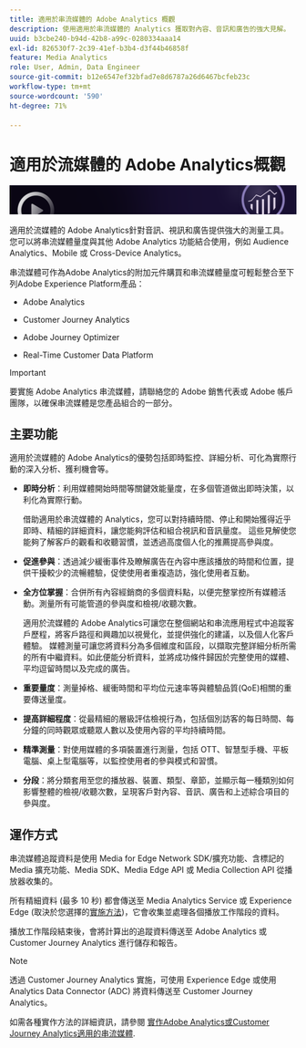 ```yaml
---
title: 適用於串流媒體的 Adobe Analytics 概觀
description: 使用適用於串流媒體的 Analytics 獲取對內容、音訊和廣告的強大見解。
uuid: b3cbe240-b94d-42b8-a99c-0280334aaa14
exl-id: 826530f7-2c39-41ef-b3b4-d3f44b46858f
feature: Media Analytics
role: User, Admin, Data Engineer
source-git-commit: b12e6547ef32bfad7e8d6787a26d6467bcfeb23c
workflow-type: tm+mt
source-wordcount: '590'
ht-degree: 71%

---
```


# 適用於流媒體的 Adobe Analytics概觀

![橫幅](./assets/media_analytics_banner.png)

適用於流媒體的 Adobe Analytics針對音訊、視訊和廣告提供強大的測量工具。 您可以將串流媒體量度與其他 Adobe Analytics 功能結合使用，例如 Audience Analytics、Mobile 或 Cross-Device Analytics。 

串流媒體可作為Adobe Analytics的附加元件購買<!-- update this when SKUs are available for other AEP products -->和串流媒體量度可輕鬆整合至下列Adobe Experience Platform產品：

* Adobe Analytics

* Customer Journey Analytics

* Adobe Journey Optimizer

* Real-Time Customer Data Platform

>[!IMPORTANT]
>
>要實施 Adobe Analytics 串流媒體，請聯絡您的 Adobe 銷售代表或 Adobe 帳戶團隊，以確保串流媒體是您產品組合的一部分。

## 主要功能

適用於流媒體的 Adobe Analytics的優勢包括即時監控、詳細分析、可化為實際行動的深入分析、獲利機會等。

* **即時分析**：利用媒體開始時間等關鍵效能量度，在多個管道做出即時決策，以利化為實際行動。

  借助適用於串流媒體的 Analytics，您可以對持續時間、停止和開始獲得近乎即時、精細的詳細資料，讓您能夠評估和組合視訊和音訊量度。 這些見解使您能夠了解客戶的觀看和收聽習慣，並透過高度個人化的推薦提高參與度。

* **促進參與**：透過減少緩衝事件及瞭解廣告在內容中應該播放的時間和位置，提供干擾較少的流暢體驗，促使使用者重複造訪，強化使用者互動。

* **全方位掌握**：合併所有內容經銷商的多個資料點，以便完整掌控所有媒體活動。測量所有可能管道的參與度和檢視/收聽次數。

  適用於流媒體的 Adobe Analytics可讓您在整個網站和串流應用程式中追蹤客戶歷程，將客戶路徑和興趣加以視覺化，並提供強化的建議，以及個人化客戶體驗。  媒體測量可讓您將資料分為多個維度和區段，以擷取完整詳細分析所需的所有中繼資料。如此便能分析資料，並將成功條件歸因於完整使用的媒體、平均逗留時間以及完成的廣告。

* **重要量度**：測量掉格、緩衝時間和平均位元速率等與體驗品質(QoE)相關的重要傳送量度。

* **提高詳細程度**：從最精細的層級評估檢視行為，包括個別訪客的每日時間、每分鐘的同時觀眾或聽眾人數以及使用內容的平均持續時間。

* **精準測量**：對使用媒體的多項裝置進行測量，包括 OTT、智慧型手機、平板電腦、桌上型電腦等，以監控使用者的參與模式和習慣。

* **分段**：將分類套用至您的播放器、裝置、類型、章節，並顯示每一種類別如何影響整體的檢視/收聽次數，呈現客戶對內容、音訊、廣告和上述綜合項目的參與度。


## 運作方式

串流媒體追蹤資料是使用 Media for Edge Network SDK/擴充功能、含標記的 Media 擴充功能、Media SDK、Media Edge API 或 Media Collection API 從播放器收集的。

所有精細資料 (最多 10 秒) 都會傳送至 Media Analytics Service 或 Experience Edge (取決於您選擇的[實施方法](/help/implementation/overview.md))，它會收集並處理各個播放工作階段的資料。

播放工作階段結束後，會將計算出的追蹤資料傳送至 Adobe Analytics 或 Customer Journey Analytics 進行儲存和報告。

>[!NOTE]
>
>透過 Customer Journey Analytics 實施，可使用 Experience Edge 或使用 Analytics Data Connector (ADC) 將資料傳送至 Customer Journey Analytics。


如需各種實作方法的詳細資訊，請參閱 [實作Adobe Analytics或Customer Journey Analytics適用的串流媒體](/help/implementation/overview.md).

